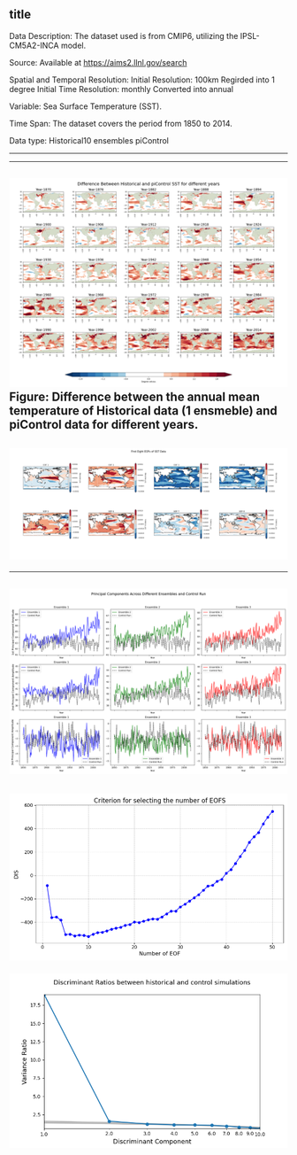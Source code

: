 title
---
Data Description:
The dataset used is from CMIP6, utilizing the IPSL-CM5A2-INCA model. 

Source:
Available at https://aims2.llnl.gov/search

Spatial and Temporal Resolution:
Initial Resolution: 100km
Regirded into 1 degree
Initial Time Resolution: monthly
Converted into annual

Variable:
Sea Surface Temperature (SST).

Time Span:
The dataset covers the period from 1850 to 2014.

Data type: 
Historical10 ensembles
piControl

 ---



---
![random fig2](https://github.com/Aahelee/CLIM680_project_/blob/main/figures/climatology.png)
Figure: Difference between the annual mean temperature of Historical data (1 ensmeble) and piControl data for different years.
---
![fig3](https://github.com/Aahelee/CLIM680_project_/blob/main/figures/eof8.png)
---

---
![random fig](https://github.com/Aahelee/CLIM680_project_/blob/main/figures/pc3.png)
---
![random fig](https://github.com/Aahelee/CLIM680_project_/blob/main/figures/dis.png)
---
![random fig](https://github.com/Aahelee/CLIM680_project_/blob/main/figures/var_ratio.png)






